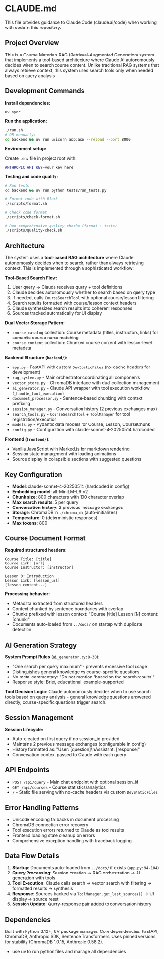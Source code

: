 # CLAUDE.md

This file provides guidance to Claude Code (claude.ai/code) when working with code in this repository.

## Project Overview

This is a Course Materials RAG (Retrieval-Augmented Generation) system that implements a tool-based architecture where Claude AI autonomously decides when to search course content. Unlike traditional RAG systems that always retrieve context, this system uses search tools only when needed based on query analysis.

## Development Commands

**Install dependencies:**

```bash
uv sync
```

**Run the application:**

```bash
./run.sh
# OR manually:
cd backend && uv run uvicorn app:app --reload --port 8000
```

**Environment setup:**

Create `.env` file in project root with:

```bash
ANTHROPIC_API_KEY=your_key_here
```

**Testing and code quality:**

```bash
# Run tests
cd backend && uv run python tests/run_tests.py

# Format code with Black
./scripts/format.sh

# Check code format
./scripts/check-format.sh

# Run comprehensive quality checks (format + tests)
./scripts/quality-check.sh
```

## Architecture

The system uses a **tool-based RAG architecture** where Claude autonomously decides when to search, rather than always retrieving context. This is implemented through a sophisticated workflow:

**Tool-Based Search Flow:**

1. User query → Claude receives query + tool definitions
2. Claude decides autonomously whether to search based on query type
3. If needed, calls `CourseSearchTool` with optional course/lesson filtering  
4. Search results formatted with course/lesson context headers
5. Claude synthesizes search results into coherent responses
6. Sources tracked automatically for UI display

**Dual Vector Storage Pattern:**

- `course_catalog` collection: Course metadata (titles, instructors, links) for semantic course name matching
- `course_content` collection: Chunked course content with lesson-level metadata

**Backend Structure (`backend/`):**

- `app.py` - FastAPI with custom `DevStaticFiles` (no-cache headers for development)
- `rag_system.py` - Main orchestrator coordinating all components
- `vector_store.py` - ChromaDB interface with dual collection management
- `ai_generator.py` - Claude API wrapper with tool execution workflow (`_handle_tool_execution`)
- `document_processor.py` - Sentence-based chunking with context prefixing
- `session_manager.py` - Conversation history (2 previous exchanges max)
- `search_tools.py` - `CourseSearchTool` + `ToolManager` for tool registration/execution
- `models.py` - Pydantic data models for Course, Lesson, CourseChunk
- `config.py` - Configuration with claude-sonnet-4-20250514 hardcoded

**Frontend (`frontend/`):**

- Vanilla JavaScript with Marked.js for markdown rendering
- Session state management with loading animations
- Source display in collapsible sections with suggested questions

## Key Configuration

- **Model**: claude-sonnet-4-20250514 (hardcoded in config)
- **Embedding model**: all-MiniLM-L6-v2
- **Chunk size**: 800 characters with 100 character overlap
- **Max search results**: 5 per query
- **Conversation history**: 2 previous message exchanges
- **Storage**: ChromaDB in `./chroma_db` (auto-initializes)
- **Temperature**: 0 (deterministic responses)
- **Max tokens**: 800

## Course Document Format

**Required structured headers:**

```text
Course Title: [title]
Course Link: [url]
Course Instructor: [instructor]

Lesson 0: Introduction
Lesson Link: [lesson_url]
[lesson content...]
```

**Processing behavior:**

- Metadata extracted from structured headers
- Content chunked by sentence boundaries with overlap
- Chunks prefixed with lesson context: "Course [title] Lesson [N] content: [chunk]"
- Documents auto-loaded from `../docs/` on startup with duplicate detection

## AI Generation Strategy

**System Prompt Rules** (`ai_generator.py:8-30`):

- "One search per query maximum" - prevents excessive tool usage
- Distinguishes general knowledge vs course-specific questions
- No meta-commentary: "Do not mention 'based on the search results'"
- Response style: Brief, educational, example-supported

**Tool Decision Logic**: Claude autonomously decides when to use search tools based on query analysis - general knowledge questions answered directly, course-specific questions trigger search.

## Session Management

**Session Lifecycle:**

- Auto-created on first query if no session_id provided
- Maintains 2 previous message exchanges (configurable in config)
- History formatted as: "User: [question]\nAssistant: [response]"
- Conversation context passed to Claude with each query

## API Endpoints

- `POST /api/query` - Main chat endpoint with optional session_id
- `GET /api/courses` - Course statistics/analytics  
- `/` - Static file serving with no-cache headers via custom `DevStaticFiles`

## Error Handling Patterns

- Unicode encoding fallbacks in document processing
- ChromaDB connection error recovery
- Tool execution errors returned to Claude as tool results
- Frontend loading state cleanup on errors
- Comprehensive exception handling with traceback logging

## Data Flow Details

1. **Startup**: Documents auto-loaded from `../docs/` if exists (`app.py:94-104`)
2. **Query Processing**: Session creation → RAG orchestration → AI generation with tools
3. **Tool Execution**: Claude calls search → vector search with filtering → formatted results → synthesis
4. **Response**: Sources tracked via `ToolManager.get_last_sources()` → UI display → source reset
5. **Session Update**: Query-response pair added to conversation history

## Dependencies

Built with Python 3.13+, UV package manager. Core dependencies: FastAPI, ChromaDB, Anthropic SDK, Sentence Transformers. Uses pinned versions for stability (ChromaDB 1.0.15, Anthropic 0.58.2).

- use uv to run python files and manage all dependencies
